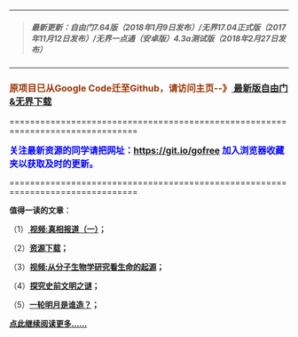 ***
>##### 最新更新：自由门7.64版（2018年1月9日发布）/无界17.04正式版（2017年11月12日发布）/无界一点通（安卓版）4.3a测试版（2018年2月27日发布）
***

<h3><font color="#993300"> 原项目已从Google Code迁至Github，请访问主页--》<a href="https://github.com/sglfree/freesky/wiki/%E8%87%AA%E7%94%B1%E9%97%A8%E6%9C%80%E6%96%B0%E7%89%88%E4%B8%8B%E8%BD%BD-%E6%97%A0%E7%95%8C%E6%B5%8F%E8%A7%88%E6%9C%80%E6%96%B0%E6%AD%A3%E5%BC%8F%E7%89%88%E4%B8%8B%E8%BD%BD-%E7%BF%BB%E5%A2%99%E8%BD%AF%E4%BB%B6%E4%B8%8B%E8%BD%BD" target="_blank"> 最新版自由门&无界下载</a></font></h3>
<p>===============================================================================</p>
<font color="blue" size="3"><strong>关注最新资源的同学请把网址：<font color="#993300"><a href="https://git.io/gofree" target="_blank">https://git.io/gofree</a> </font>加入浏览器收藏夹以获取及时的更新。</strong></font>
<p>===============================================================================</p>
<p><strong>值得一读的文章</strong>：</p>
<p>（1）<strong><a href="http://skipck.upfree.info/go/truth" target="_blank"> 视频:真相报道（一）</a>；</strong></p>
<p>（2）<strong><a href="http://skipck.upfree.info/res-download/" target="_blank">资源下载</a>；</strong></p>
<p>（3）<strong><a href="http://skipck.upfree.info/go/biology" target="_blank">视频:从分子生物学研究看生命的起源</a>；</strong></p>
<p>（4）<strong><a href="http://skipck.upfree.info/go/discovery" target="_blank">探究史前文明之谜</a>；</strong></p>
<p>（5）<strong><a href="http://skipck.upfree.info/go/moon" target="_blank">一轮明月是谁造？</a>；</strong></p>
<p><strong><a href="http://skipck.upfree.info/" target="_blank">点此继续阅读更多……</a></strong></p>

